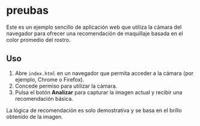 # preubas

Este es un ejemplo sencillo de aplicación web que utiliza la cámara del navegador para ofrecer una recomendación de maquillaje basada en el color promedio del rostro.

## Uso

1. Abre `index.html` en un navegador que permita acceder a la cámara (por ejemplo, Chrome o Firefox).
2. Concede permiso para utilizar la cámara.
3. Pulsa el botón **Analizar** para capturar la imagen actual y recibir una recomendación básica.

La lógica de recomendación es solo demostrativa y se basa en el brillo obtenido de la imagen.
